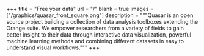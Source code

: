 +++
title = "Free your data"
url = "/"
blank = true
images = ["/graphics/quasar_front_square.png"]
description = """Quasar is an open source project building a collection of data
analysis toolboxes extending the Orange suite. We empower researchers from a
variety of fields to gain better insight to their data through interactive data
visualization, powerful machine learning methods and combining different
datasets in easy to understand visual workflows."""
+++
